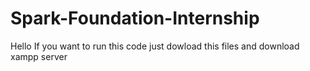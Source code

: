 # Spark-Foundation-Internship

Hello 
If you want to run this code just dowload this files and download xampp server 
